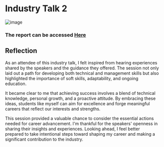 # Industry Talk 2

![image](https://github.com/user-attachments/assets/d02cd85a-dc75-4ae6-9169-333fec3ceca0)

### The report can be accessed [Here](https://github.com/Aaljauza-67/TIS-Assignment-3/blob/908d0e919f8c5732dccd07a5f35373124c125add/TIS%20ASSIGNMENT%203%20REPORT.pdf)

## **Reflection**

As an attendee of this industry talk, I felt inspired from hearing experiences shared by the speakers and the guidance they offered. The session not only laid out a path for developing both technical and management skills but also highlighted the importance of soft skills, adaptability, and ongoing education.

It became clear to me that achieving success involves a blend of technical knowledge, personal growth, and a proactive attitude. By embracing these ideas, students like myself can aim for excellence and forge meaningful careers that reflect our interests and strengths.

This session provided a valuable chance to consider the essential actions needed for career advancement. I'm thankful for the speakers' openness in sharing their insights and experiences. Looking ahead, I feel better prepared to take intentional steps toward shaping my career and making a significant contribution to the industry.
